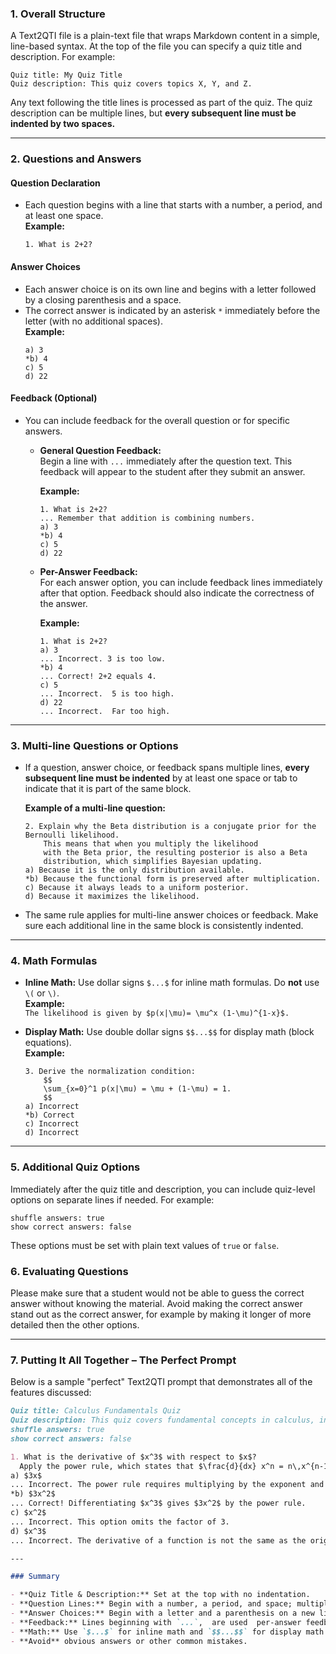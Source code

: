 

### 1. Overall Structure

A Text2QTI file is a plain-text file that wraps Markdown content in a simple, line-based syntax. At the top of the file you can specify a quiz title and description. For example:

```
Quiz title: My Quiz Title
Quiz description: This quiz covers topics X, Y, and Z.
```

Any text following the title lines is processed as part of the quiz.
The quiz description can be multiple lines, but **every subsequent line must be indented by two spaces.**

---

### 2. Questions and Answers

#### Question Declaration
- Each question begins with a line that starts with a number, a period, and at least one space.  
  **Example:**
  ```
  1. What is 2+2?
  ```

#### Answer Choices
- Each answer choice is on its own line and begins with a letter followed by a closing parenthesis and a space.
- The correct answer is indicated by an asterisk `*` immediately before the letter (with no additional spaces).  
  **Example:**
  ```
  a) 3
  *b) 4
  c) 5
  d) 22
  ```

#### Feedback (Optional)
- You can include feedback for the overall question or for specific answers.
  - **General Question Feedback:**  
    Begin a line with `...` immediately after the question text. This feedback will appear to the student after they submit an answer.
    
    **Example:**
    ```
    1. What is 2+2?
    ... Remember that addition is combining numbers.
    a) 3
    *b) 4
    c) 5
    d) 22
    ```
    
  - **Per-Answer Feedback:**  
    For each answer option, you can include feedback lines immediately after that option. 
    Feedback should also indicate the correctness of the answer.

    **Example:**
    ```
    1. What is 2+2?
    a) 3
    ... Incorrect. 3 is too low.
    *b) 4
    ... Correct! 2+2 equals 4.
    c) 5
    ... Incorrect.  5 is too high.
    d) 22
    ... Incorrect.  Far too high.
    ```

---

### 3. Multi-line Questions or Options

- If a question, answer choice, or feedback spans multiple lines, **every subsequent line must be indented** by at least one space or tab to indicate that it is part of the same block.
  
  **Example of a multi-line question:**
  ```
  2. Explain why the Beta distribution is a conjugate prior for the Bernoulli likelihood.
      This means that when you multiply the likelihood
      with the Beta prior, the resulting posterior is also a Beta
      distribution, which simplifies Bayesian updating.
  a) Because it is the only distribution available.
  *b) Because the functional form is preserved after multiplication.
  c) Because it always leads to a uniform posterior.
  d) Because it maximizes the likelihood.
  ```

- The same rule applies for multi-line answer choices or feedback. Make sure each additional line in the same block is consistently indented.

---

### 4. Math Formulas

- **Inline Math:** Use dollar signs `$...$` for inline math formulas. Do **not** use `\(` or `\)`.  
  **Example:**  
  `The likelihood is given by $p(x|\mu)= \mu^x (1-\mu)^{1-x}$.`

- **Display Math:** Use double dollar signs `$$...$$` for display math (block equations).  
  **Example:**
  ```
  3. Derive the normalization condition:
      $$
      \sum_{x=0}^1 p(x|\mu) = \mu + (1-\mu) = 1.
      $$
  a) Incorrect
  *b) Correct
  c) Incorrect
  d) Incorrect
  ```

---

### 5. Additional Quiz Options

Immediately after the quiz title and description, you can include quiz-level options on separate lines if needed. For example:

```
shuffle answers: true
show correct answers: false
```

These options must be set with plain text values of `true` or `false`.


### 6. Evaluating Questions

Please make sure that a student would not be able to guess the correct answer without knowing the material. 
Avoid making the correct answer stand out as the correct answer, for example by making it longer of more detailed then the other options. 


---

### 7. Putting It All Together – The Perfect Prompt

Below is a sample "perfect" Text2QTI prompt that demonstrates all of the features discussed:

```markdown
Quiz title: Calculus Fundamentals Quiz  
Quiz description: This quiz covers fundamental concepts in calculus, including differentiation and the power rule.
shuffle answers: true
show correct answers: false

1. What is the derivative of $x^3$ with respect to $x$?  
  Apply the power rule, which states that $\frac{d}{dx} x^n = n\,x^{n-1}$.
a) $3x$  
... Incorrect. The power rule requires multiplying by the exponent and reducing the exponent by one.
*b) $3x^2$  
... Correct! Differentiating $x^3$ gives $3x^2$ by the power rule.
c) $x^2$  
... Incorrect. This option omits the factor of 3.
d) $x^3$  
... Incorrect. The derivative of a function is not the same as the original function.

---

### Summary

- **Quiz Title & Description:** Set at the top with no indentation.
- **Question Lines:** Begin with a number, a period, and space; multiple lines for a question are indented.
- **Answer Choices:** Begin with a letter and a parenthesis on a new line (no indentation for these lines).
- **Feedback:** Lines beginning with `...`,  are used  per-answer feedback; if multi-line, indent consistently.
- **Math:** Use `$...$` for inline math and `$$...$$` for display math (do not use `\(` or `\)`).
- **Avoid** obvious answers or other common mistakes.
